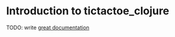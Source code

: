 # Introduction to tictactoe_clojure

TODO: write [great documentation](http://jacobian.org/writing/great-documentation/what-to-write/)
